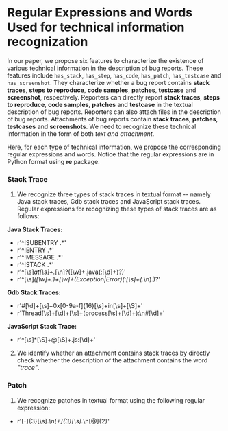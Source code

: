# Regular Expressions and Words Used for technical information recognization

In our paper, we propose six features to characterize the existence of various technical information in the description of bug reports. These features include `has_stack`, `has_step`, `has_code`, `has_patch`, `has_testcase` and `has_screenshot`. They characterize whether a bug report contains **stack traces**, **steps to reproduce**, **code samples**, **patches**, **testcase** and **screenshot**, respectively. Reporters can directly report **stack traces**, **steps to reproduce**, **code samples**, **patches** and **testcase** in the textual description of bug reports. Reporters can also attach files in the description of bug reports. Attachments of bug reports contain **stack traces**, **patches**, **testcases** and **screenshots**. We need to recognize these technical information in the form of both *text and attachment*.

Here, for each type of technical information, we propose the corresponding regular expressions and words. Notice that the regular expressions are in Python format using **re** package.

### Stack Trace

1. We recognize three types of stack traces in textual format -- namely Java stack traces, Gdb stack traces and JavaScript stack traces. Regular expressions for recognizing these types of stack traces are as follows:

**Java Stack Traces:** 
* r'^\!SUBENTRY .*'
* r'^\!ENTRY .*'
* r'^\!MESSAGE .*'
* r'^\!STACK .*'
* r'^[\s]*at[\s]+.*[\n]?\([\w]+\.java(:[\d]+)?\)'
* r'^[\s]*([\w]+\.)+[\w]+(Exception|Error)(:[\s]+(.*\n)*.*)?' 

**Gdb Stack Traces:**
* r'#[\d]+[\s]+0x[0-9a-f]{16}[\s]+in[\s]+[\S]+'
* r'Thread[\s]+[\d]+[\s]+\(process[\s]+[\d]+\):\n#[\d]+'

**JavaScript Stack Trace:**
* r'^[\s]*[\S]+@[\S]+\.js:[\d]+'

2. We identify whether an attachment contains stack traces by directly check whether the description of the attachment contains the word *"trace"*.

### Patch

1. We recognize patches in textual format using the following regular expression:
* r'[-]{3}[\s].*\n[\+]{3}[\s].*\n[@]{2}'



